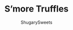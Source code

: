 ---
layout: ../../layouts/MarkdownPostLayout.astro
title: S&#8217;more Truffles
author: ShugarySweets
pubDate: 2019-01-15
description: "S&#x27;more Truffles with a marshmallow filling, chocolate shell, and graham crackers. No fire needed for this no bake treat!"
image_url: https://www.shugarysweets.com/wp-content/uploads/2011/07/smores-truffles-5.jpg
tags: ["Candy","American"]
calories: 106
protein: 1
carbohydrates: 18
fats: 4
fiber: 0
ingredients: ["7 ounce jar Marshmallow Fluff","4 Tablespoons unsalted butter, softened","3 cups powdered sugar","1/4 teaspoon vanilla extract","pinch of kosher salt","12 ounce chocolate candy coating","3 Tablespoons crushed graham crackers"]
serves: 40
time: "1 hour 20 minutes"
prepTime: "20 minutes"
instructions: ["Combine marshmallow, butter, vanilla, salt and powdered sugar in mixer until creamy. Will stiffen quickly, refrigerate about 1 hour. Scoop and roll into 1 inch balls, freeze for 30 minutes.","Melt chocolate. Using a toothpick, dip each marshmallow bite into chocolate, shaking off the excess. Place on cookie sheet and immediately sprinkle with crushed graham crackers. Allow to harden (in fridge). Enjoy cold!"]
nutrition: ["106 calories","18 grams carbohydrates","5 milligrams cholesterol","4 grams fat","0 grams fiber","1 grams protein","2 grams saturated fat","25 milligrams sodium","15 grams sugar","0 grams trans fat","1 grams unsaturated fat"]
---